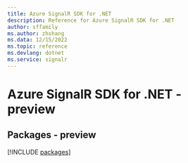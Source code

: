 ```yaml
---
title: Azure SignalR SDK for .NET
description: Reference for Azure SignalR SDK for .NET
author: sffamily
ms.author: zhshang
ms.data: 12/15/2022
ms.topic: reference
ms.devlang: dotnet
ms.service: signalr
---
```

# Azure SignalR SDK for .NET - preview
## Packages - preview
[!INCLUDE [packages](signalr-index.md)]